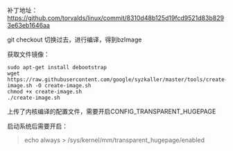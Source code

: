 补丁地址：
https://github.com/torvalds/linux/commit/8310d48b125d19fcd9521d83b8293e63eb1646aa


git checkout 切换过去，进行编译，得到bzImage

获取文件镜像：

```
sudo apt-get install debootstrap
wget https://raw.githubusercontent.com/google/syzkaller/master/tools/create-image.sh -O create-image.sh
chmod +x create-image.sh
./create-image.sh
```

上传了内核编译的配置文件，需要开启CONFIG_TRANSPARENT_HUGEPAGE

启动系统后需要开启：

> echo always > /sys/kernel/mm/transparent_hugepage/enabled